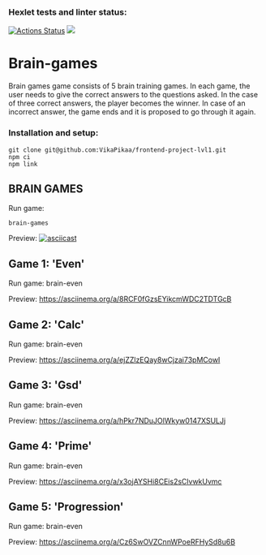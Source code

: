 ### Hexlet tests and linter status:
[![Actions Status](https://github.com/VikaPikaa/frontend-project-lvl1/workflows/hexlet-check/badge.svg)](https://github.com/VikaPikaa/frontend-project-lvl1/actions)
<a href="https://codeclimate.com/github/VikaPikaa/frontend-project-lvl1/maintainability"><img src="https://api.codeclimate.com/v1/badges/7a708fae50cfaa1fca22/maintainability" /></a>

# Brain-games
Brain games game consists of 5 brain training games. In each game, the user needs to give the correct answers to the questions asked. In the case of three correct answers, the player becomes the winner. In case of an incorrect answer, the game ends and it is proposed to go through it again.

### Installation and setup:
```
git clone git@github.com:VikaPikaa/frontend-project-lvl1.git
npm ci
npm link
```

## BRAIN GAMES
Run game:
```
brain-games
```

Preview:
[![asciicast](https://asciinema.org/a/4zcXuVO2YQsYJJC6Z6HIcHElh.svg)](https://asciinema.org/a/4zcXuVO2YQsYJJC6Z6HIcHElh)

## Game 1: 'Even'
Run game:
brain-even

Preview:
https://asciinema.org/a/8RCF0fGzsEYikcmWDC2TDTGcB

## Game 2: 'Calc'
Run game:
brain-even

Preview:
https://asciinema.org/a/ejZZlzEQay8wCjzai73pMCowI

## Game 3: 'Gsd'
Run game:
brain-even

Preview:
https://asciinema.org/a/hPkr7NDuJOlWkyw0147XSULJj

## Game 4: 'Prime'
Run game:
brain-even

Preview:
https://asciinema.org/a/x3ojAYSHi8CEis2sClvwkUvmc

## Game 5: 'Progression'
Run game:
brain-even

Preview:
https://asciinema.org/a/Cz6SwOVZCnnWPoeRFHySd8u6B
